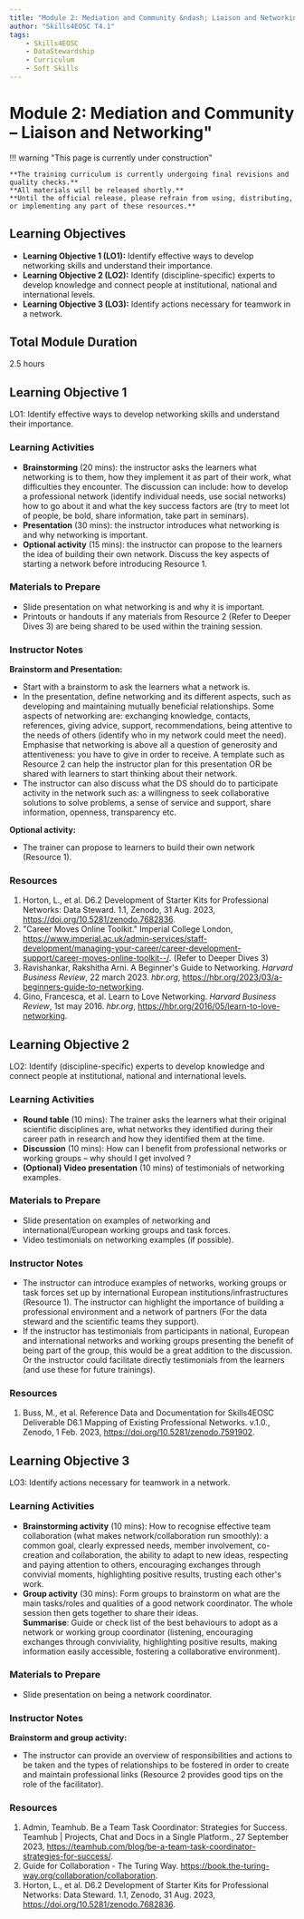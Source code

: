 ```yaml
---
title: "Module 2: Mediation and Community &ndash; Liaison and Networking"
author: "Skills4EOSC T4.1"
tags:
    - Skills4EOSC
    - DataStewardship
    - Curriculum
    - Soft Skills
---
```


# Module 2: Mediation and Community &ndash; Liaison and Networking"


!!! warning "This page is currently under construction"

    **The training curriculum is currently undergoing final revisions and quality checks.**
    **All materials will be released shortly.**
    **Until the official release, please refrain from using, distributing, or implementing any part of these resources.**


## Learning Objectives

- **Learning Objective 1 (LO1):** Identify effective ways to develop networking skills and understand their importance.
- **Learning Objective 2 (LO2):** Identify (discipline-specific) experts to develop knowledge and connect people at institutional, national and international levels.
- **Learning Objective 3 (LO3):** Identify actions necessary for teamwork in a network.


## Total Module Duration

2.5 hours


## Learning Objective 1

LO1: Identify effective ways to develop networking skills and understand their importance.


### Learning Activities

- **Brainstorming** (20 mins): the instructor asks the learners what networking is to them, how they implement it as part of their work, what difficulties they encounter. The discussion can include: how to develop a professional network (identify individual needs, use social networks) how to go about it and what the key success factors are (try to meet lot of people, be bold, share information, take part in seminars).
- **Presentation** (30 mins): the instructor introduces what networking is and why networking is important.
- **Optional activity** (15 mins): the instructor can propose to the learners the idea of building their own network. Discuss the key aspects of starting a network before introducing Resource 1.


### Materials to Prepare

- Slide presentation on what networking is and why it is important.
- Printouts or handouts if any materials from Resource 2 (Refer to Deeper Dives 3) are being shared to be used within the training session.


### Instructor Notes

**Brainstorm and Presentation:**

- Start with a brainstorm to ask the learners what a network is.
- In the presentation, define networking and its different aspects, such as developing and maintaining mutually beneficial relationships. Some aspects of networking are: exchanging knowledge, contacts, references, giving advice, support, recommendations, being attentive to the needs of others (identify who in my network could meet the need). Emphasise that networking is above all a question of generosity and attentiveness: you have to give in order to receive. A template such as Resource 2 can help the instructor plan for this presentation OR be shared with learners to start thinking about their network.
- The instructor can also discuss what the DS should do to participate activity in the network such as: a willingness to seek collaborative solutions to solve problems, a sense of service and support, share information, openness, transparency etc.

**Optional activity:**

- The trainer can propose to learners to build their own network (Resource 1).


### Resources

1. Horton, L., et al. D6.2 Development of Starter Kits for Professional Networks: Data Steward. 1.1, Zenodo, 31 Aug. 2023, <https://doi.org/10.5281/zenodo.7682836>.
2. "Career Moves Online Toolkit." Imperial College London, <https://www.imperial.ac.uk/admin-services/staff-development/managing-your-career/career-development-support/career-moves-online-toolkit--/>. (Refer to Deeper Dives 3)
3. Ravishankar, Rakshitha Arni. A Beginner's Guide to Networking. *Harvard Business Review*, 22 march 2023. *hbr.org*, <https://hbr.org/2023/03/a-beginners-guide-to-networking>.
4. Gino, Francesca, et al. Learn to Love Networking. *Harvard Business Review*, 1st may 2016. *hbr.org*, <https://hbr.org/2016/05/learn-to-love-networking>.



## Learning Objective 2

LO2: Identify (discipline-specific) experts to develop knowledge and connect people at institutional, national and international levels.


### Learning Activities

- **Round table** (10 mins): The trainer asks the learners what their original scientific disciplines are, what networks they identified during their career path in research and how they identified them at the time.
- **Discussion** (10 mins): How can I benefit from professional networks or working groups &ndash; why should I get involved ?
- **(Optional) Video presentation** (10 mins) of testimonials of networking examples.


### Materials to Prepare

- Slide presentation on examples of networking and international/European working groups and task forces.
- Video testimonials on networking examples (if possible).


### Instructor Notes

- The instructor can introduce examples of networks, working groups or task forces set up by international European institutions/infrastructures (Resource 1). The instructor can highlight the importance of building a professional environment and a network of partners (For the data steward and the scientific teams they support).
- If the instructor has testimonials from participants in national, European and international networks and working groups presenting the benefit of being part of the group, this would be a great addition to the discussion. Or the instructor could facilitate directly testimonials from the learners (and use these for future trainings).


### Resources

1. Buss, M., et al. Reference Data and Documentation for Skills4EOSC Deliverable D6.1 Mapping of Existing Professional Networks. v.1.0., Zenodo, 1 Feb. 2023, <https://doi.org/10.5281/zenodo.7591902>.



## Learning Objective 3

LO3: Identify actions necessary for teamwork in a network.


### Learning Activities

- **Brainstorming activity** (10 mins): How to recognise effective team collaboration (what makes network/collaboration run smoothly): a common goal, clearly expressed needs, member involvement, co-creation and collaboration, the ability to adapt to new ideas, respecting and paying attention to others, encouraging exchanges through convivial moments, highlighting positive results, trusting each other's work.
- **Group activity** (30 mins): Form groups to brainstorm on what are the main tasks/roles and qualities of a good network coordinator. The whole session then gets together to share their ideas.  
  **Summarise**: Guide or check list of the best behaviours to adopt as a network or working group coordinator (listening, encouraging exchanges through conviviality, highlighting positive results, making information easily accessible, fostering a collaborative environment).


### Materials to Prepare

- Slide presentation on being a network coordinator.


### Instructor Notes

**Brainstorm and group activity:**

- The instructor can provide an overview of responsibilities and actions to be taken and the types of relationships to be fostered in order to create and maintain professional links (Resource 2 provides good tips on the role of the facilitator).


### Resources

1. Admin, Teamhub. Be a Team Task Coordinator: Strategies for Success. Teamhub | Projects, Chat and Docs in a Single Platform., 27 September 2023, <https://teamhub.com/blog/be-a-team-task-coordinator-strategies-for-success/>.
2. Guide for Collaboration - The Turing Way. <https://book.the-turing-way.org/collaboration/collaboration>.
3. Horton, L., et al. D6.2 Development of Starter Kits for Professional Networks: Data Steward. 1.1, Zenodo, 31 Aug. 2023, <https://doi.org/10.5281/zenodo.7682836>.
